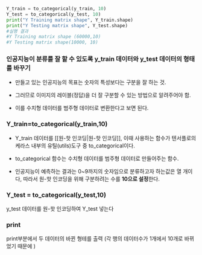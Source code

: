 ```python 
Y_train = to_categorical(y_train, 10)
Y_test = to_categorical(y_test, 10)
print("Y Training matrix shape", Y_train.shape)
print("Y Testing matrix shape", Y_test.shape)
#실행 결과
#Y Training matrix shape (60000,10)
#Y Testing matrix shape(10000, 10)
```
### 인공지능이 분류를 잘 할 수 있도록  y_train 데이터와 y_test 데이터의 형태를 바꾸기
- 만들고 있는 인공지능의 목표는 숫자의 특성보다는 구분을 잘 하는 것.

- 그러므로 이미지의 레이블(정답)을 더 잘 구분할 수 있는 방법으로 알려주어야 함.

- 이를 수치형 데이터를 범주형 데이터로 변환한다고 보면 된다.
### Y_train=to_categorical(y_train,10)
- Y_train 데이터를 [[원-핫 인코딩|원-핫 인코딩]], 이때 사용하는 함수가 텐서플로의 케라스 내부의 유틸(utils)도구 중 to_categorical이다.

- to_categorical 함수는 수치형 데이터를 범주형 데이터로 만들어주는 함수.

- 인공지능이 예측하는 결과는 0~9까지의 숫자임으로 분류하고자 하는값은 열 개이다, 따라서 원-핫 인코딩을 위해 구분하려는 수를 **10으로 설정**한다.

### Y_test = to_categorical(y_test,10)
y_test 데이터를 원-핫 인코딩하여 Y_test 넣는다
### print
print부분에서 두 데이터의 바뀐 형테를 출력
(각 행의 데이터수가 1개에서 10개로 바뀌었기 때문에 )